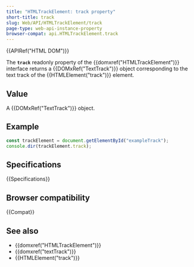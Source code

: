 ```yaml
---
title: "HTMLTrackElement: track property"
short-title: track
slug: Web/API/HTMLTrackElement/track
page-type: web-api-instance-property
browser-compat: api.HTMLTrackElement.track
---
```


{{APIRef("HTML DOM")}}

The **`track`** readonly property of the {{domxref("HTMLTrackElement")}} interface returns a {{DOMxRef("TextTrack")}} object corresponding to the text track of the {{HTMLElement("track")}} element.

## Value

A {{DOMxRef("TextTrack")}} object.

## Example

```js
const trackElement = document.getElementById("exampleTrack");
console.dir(trackElement.track);
```

## Specifications

{{Specifications}}

## Browser compatibility

{{Compat}}

## See also

- {{domxref("HTMLTrackElement")}}
- {{domxref("textTrack")}}
- {{HTMLElement("track")}}
